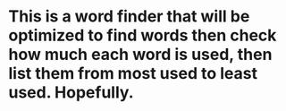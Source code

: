 # This is a word finder that will be optimized to find words then check how much each word is used, then list them from most used to least used. Hopefully.
